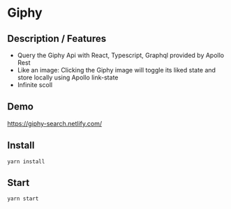 # Giphy 

## Description / Features

- Query the Giphy Api with React, Typescript, Graphql provided by Apollo Rest
- Like an image: Clicking the Giphy image will toggle its liked state and store locally using Apollo link-state
- Infinite scoll

## Demo

https://giphy-search.netlify.com/

## Install

`yarn install`

## Start

`yarn start`

